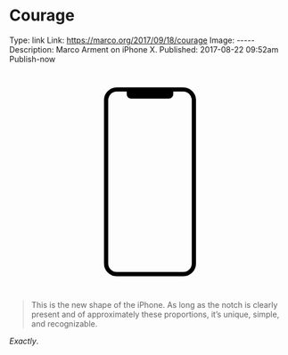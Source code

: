 Courage
====================
Type: link
Link: https://marco.org/2017/09/18/courage
Image: -----
Description: Marco Arment on iPhone X.
Published: 2017-08-22 09:52am
Publish-now


<center>
<svg style="max-width: 33%; margin-top: 2em; margin-bottom: 2em;" version="1.1" xmlns="http://www.w3.org/2000/svg" xmlns:xlink="http://www.w3.org/1999/xlink" viewBox="0 0 416 853" xml:space="preserve">
    <rect stroke="black" stroke-width="19" stroke-miterlimit="10" fill="none" x="11.5" y="10.5" width="394" height="831" rx="48"></rect>
    <path fill="black" d="M 131.56,10 L 313,10 313,31 C 313,31 313,31 313,31 L 313,32.05 C 313,40.27 307.86,47.61 300.13,50.43 295.16,52 290.54,52 281.29,52 L 140.69,52 C 126.46,52 121.84,52 117.67,50.62 L 116.87,50.43 C 109.14,47.61 104,40.27 104,32.05 104,31 104,31 104,31 L 104,31 104,10 Z M 131.56,10"></path>
</svg>
</center>

>This is the new shape of the iPhone. As long as the notch is clearly present and of approximately these proportions, it’s unique, simple, and recognizable.

_Exactly_.

